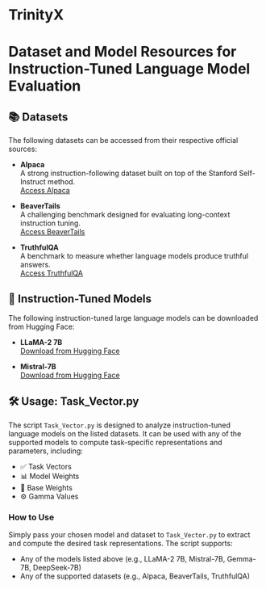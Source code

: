 # TrinityX

# Dataset and Model Resources for Instruction-Tuned Language Model Evaluation

## 📚 Datasets

The following datasets can be accessed from their respective official sources:

- **Alpaca**  
  A strong instruction-following dataset built on top of the Stanford Self-Instruct method.  
  [Access Alpaca](https://github.com/tatsu-lab/stanford_alpaca)

- **BeaverTails**  
  A challenging benchmark designed for evaluating long-context instruction tuning.  
  [Access BeaverTails](https://sites.google.com/view/pku-beavertails)

- **TruthfulQA**  
  A benchmark to measure whether language models produce truthful answers.  
  [Access TruthfulQA](https://github.com/sylinrl/TruthfulQA)


## 🧠 Instruction-Tuned Models

The following instruction-tuned large language models can be downloaded from Hugging Face:

- **LLaMA-2 7B**  
  [Download from Hugging Face](https://huggingface.co/meta-llama/Llama-2-7b-hf)

- **Mistral-7B**  
  [Download from Hugging Face](https://huggingface.co/mistralai/Mistral-7B-v0.1)


## 🛠️ Usage: Task_Vector.py

The script `Task_Vector.py` is designed to analyze instruction-tuned language models on the listed datasets. It can be used with any of the supported models to compute task-specific representations and parameters, including:

- ✅ Task Vectors  
- 📊 Model Weights  
- 🧱 Base Weights  
- ⚙️ Gamma Values  

### How to Use

Simply pass your chosen model and dataset to `Task_Vector.py` to extract and compute the desired task representations. The script supports:

- Any of the models listed above (e.g., LLaMA-2 7B, Mistral-7B, Gemma-7B, DeepSeek-7B)
- Any of the supported datasets (e.g., Alpaca, BeaverTails, TruthfulQA)

